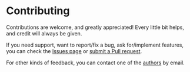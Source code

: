 # Contributing

Contributions are welcome, and greatly appreciated! Every little bit helps, and credit will always be given.

If you need support, want to report/fix a bug, ask for/implement features, you can check the
[Issues page](https://github.com/whitemech/Plan4Past/issues)
or [submit a Pull request](https://github.com/whitemech/Plan4Past/pulls).

For other kinds of feedback, you can contact one of the [authors](./authors.md) by email.
